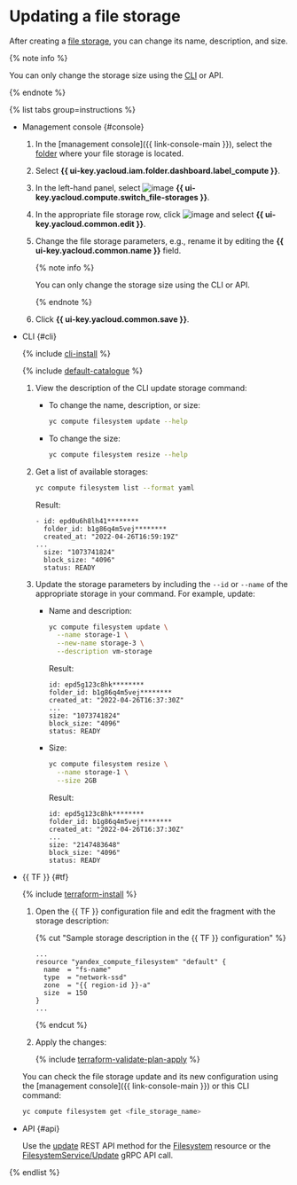 # Updating a file storage

After creating a [file storage](../../concepts/filesystem.md), you can change its name, description, and size.

{% note info %}

You can only change the storage size using the [CLI](../../../cli/) or API.

{% endnote %}

{% list tabs group=instructions %}

- Management console {#console}

   1. In the [management console]({{ link-console-main }}), select the [folder](../../../resource-manager/concepts/resources-hierarchy.md#folder) where your file storage is located.
   1. Select **{{ ui-key.yacloud.iam.folder.dashboard.label_compute }}**.
   1. In the left-hand panel, select ![image](../../../_assets/console-icons/nodes-right.svg) **{{ ui-key.yacloud.compute.switch_file-storages }}**.
   1. In the appropriate file storage row, click ![image](../../../_assets/console-icons/ellipsis.svg) and select **{{ ui-key.yacloud.common.edit }}**.
   1. Change the file storage parameters, e.g., rename it by editing the **{{ ui-key.yacloud.common.name }}** field.

      {% note info %}

      You can only change the storage size using the CLI or API.

      {% endnote %}

   1. Click **{{ ui-key.yacloud.common.save }}**.

- CLI {#cli}

   {% include [cli-install](../../../_includes/cli-install.md) %}

   {% include [default-catalogue](../../../_includes/default-catalogue.md) %}

   1. View the description of the CLI update storage command:
      * To change the name, description, or size:

         ```bash
         yc compute filesystem update --help
         ```

      * To change the size:

         ```bash
         yc compute filesystem resize --help
         ```

   1. Get a list of available storages:

      ```bash
      yc compute filesystem list --format yaml
      ```

      Result:

      ```text
      - id: epd0u6h8lh41********
        folder_id: b1g86q4m5vej********
        created_at: "2022-04-26T16:59:19Z"
      ...
        size: "1073741824"
        block_size: "4096"
        status: READY
      ```

   1. Update the storage parameters by including the `--id` or `--name` of the appropriate storage in your command. For example, update:
      * Name and description:

         ```bash
         yc compute filesystem update \
           --name storage-1 \
           --new-name storage-3 \
           --description vm-storage
         ```

         Result:

         ```text
         id: epd5g123c8hk********
         folder_id: b1g86q4m5vej********
         created_at: "2022-04-26T16:37:30Z"
         ...
         size: "1073741824"
         block_size: "4096"
         status: READY
         ```

      * Size:

         ```bash
         yc compute filesystem resize \
           --name storage-1 \
           --size 2GB
         ```

         Result:

         ```text
         id: epd5g123c8hk********
         folder_id: b1g86q4m5vej********
         created_at: "2022-04-26T16:37:30Z"
         ...
         size: "2147483648"
         block_size: "4096"
         status: READY
         ```

- {{ TF }} {#tf}

   {% include [terraform-install](../../../_includes/terraform-install.md) %}

   1. Open the {{ TF }} configuration file and edit the fragment with the storage description:

      {% cut "Sample storage description in the {{ TF }} configuration" %}

      ```hcl
      ...
      resource "yandex_compute_filesystem" "default" {
        name  = "fs-name"
        type  = "network-ssd"
        zone  = "{{ region-id }}-a"
        size  = 150
      }
      ...
      ```

      {% endcut %}

   1. Apply the changes:

      {% include [terraform-validate-plan-apply](../../../_tutorials/_tutorials_includes/terraform-validate-plan-apply.md) %}

   You can check the file storage update and its new configuration using the [management console]({{ link-console-main }}) or this CLI command:

   ```bash
   yc compute filesystem get <file_storage_name>
   ```

- API {#api}

   Use the [update](../../api-ref/Filesystem/update.md) REST API method for the [Filesystem](../../api-ref/Filesystem/index.md) resource or the [FilesystemService/Update](../../api-ref/grpc/filesystem_service.md#Update) gRPC API call.

{% endlist %}